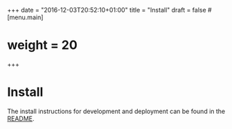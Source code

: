 +++
date = "2016-12-03T20:52:10+01:00"
title = "Install"
draft = false
#[menu.main]
#    weight = 20

+++

Install
=======

The install instructions for development and deployment can be found in the
[README](https://github.com/helfertool/helfertool/blob/master/README.md).
